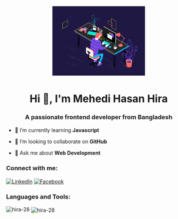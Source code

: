 <h1 align="center">
  <img src="https://github.com/Hira-28/C-practice/blob/main/banner.gif" alt="Banner" width="50%">
</h1>

<h1 align="center">Hi 👋, I'm Mehedi Hasan Hira</h1>
<h3 align="center">A passionate frontend developer from Bangladesh</h3>

- 🌱 I’m currently learning **Javascript**

- 👯 I’m looking to collaborate on **GitHub**

- 💬 Ask me about **Web Development**

<h3 align="left">Connect with me:</h3>
<p align="left">
<a href="https://linkedin.com/in/https://www.linkedin.com/in/mehedi-hasan-652932317?utm_source=share&utm_campaign=share_via&utm_content=profile&utm_medium=android_app" target="blank"><img align="center" src="https://raw.githubusercontent.com/rahuldkjain/github-profile-readme-generator/master/src/images/icons/Social/linked-in-alt.svg" alt="LinkedIn" height="30" width="40" /></a>
<a href="https://fb.com/https://www.facebook.com/mehedi.hasanhira.18/" target="blank"><img align="center" src="https://raw.githubusercontent.com/rahuldkjain/github-profile-readme-generator/master/src/images/icons/Social/facebook.svg" alt="Facebook" height="30" width="40" /></a>
</p>

<h3 align="left">Languages and Tools:</h3>
<p align="left"> 
  <!-- Tools icons here -->
</p>

<p><img align="left" src="https://github-readme-stats.vercel.app/api/top-langs?username=hira-28&show_icons=true&locale=en&layout=compact" alt="hira-28" /></p>

<p>&nbsp;<img align="center" src="https://github-readme-stats.vercel.app/api?username=hira-28&show_icons=true&locale=en" alt="hira-28" /></p>
